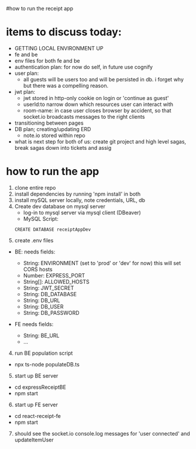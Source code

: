 #how to run the receipt app


# items to discuss today: 
- GETTING LOCAL ENVIRONMENT UP 
- fe and be 
- env files for both fe and be 
- authentication plan: for now do self, in future use cognify
- user plan: 
  - all guests will be users too and will be persisted in db. i forget why but there was a compelling reason. 
- jwt plan: 
  - jwt stored in http-only cookie on login or 'continue as guest' 
  - userId:to narrow down which resources user can interact with
  - room-name: in case user closes browser by accident, so that socket.io broadcasts messages to the right clients 
- transitioning between pages 
- DB plan; creating/updating ERD
  - note.io stored within repo 
- what is next step for both of us: create git project and high level sagas, break sagas down into tickets and assig 

# how to run the app
1. clone entire repo
2. install dependencies by running 'npm install' in both 
3. install mySQL server locally, note credentials, URL, db   
4. Create dev database on mysql server
	- log-in to mysql server via mysql client (DBeaver)
	- MySQL Script:
	```
	CREATE DATABASE receiptAppDev
	```
3. create .env files 
  - BE: needs fields:
    - String: ENVIRONMENT (set to 'prod' or 'dev' for now) this will set CORS hosts
    - Number: EXPRESS_PORT
    - String[]: ALLOWED_HOSTS
    - String: JWT_SECRET
    - String: DB_DATABASE
    - String: DB_URL
    - String: DB_USER
    - String: DB_PASSWORD 

  - FE needs fields: 
    - String: BE_URL
    - ...

4. run BE population script
  - npx ts-node populateDB.ts

5. start up BE server 
  - cd expressReceiptBE 
  - npm start 
6. start up FE server 
  - cd react-receipt-fe
  - npm start 
7. should see the socket.io console.log messages for 'user connected' and updateItemUser
